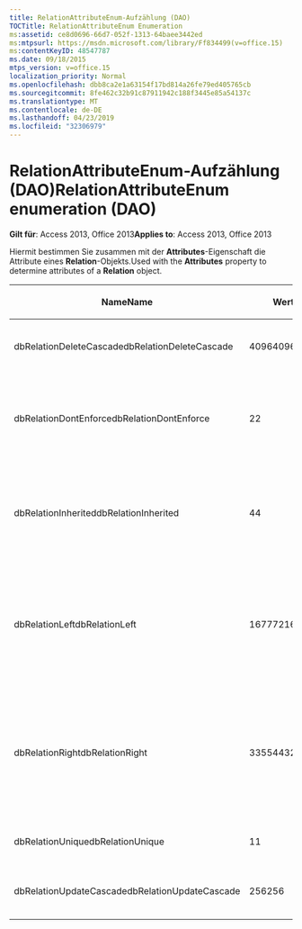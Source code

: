 ```yaml
---
title: RelationAttributeEnum-Aufzählung (DAO)
TOCTitle: RelationAttributeEnum Enumeration
ms:assetid: ce8d0696-66d7-052f-1313-64baee3442ed
ms:mtpsurl: https://msdn.microsoft.com/library/Ff834499(v=office.15)
ms:contentKeyID: 48547787
ms.date: 09/18/2015
mtps_version: v=office.15
localization_priority: Normal
ms.openlocfilehash: dbb8ca2e1a63154f17bd814a26fe79ed405765cb
ms.sourcegitcommit: 8fe462c32b91c87911942c188f3445e85a54137c
ms.translationtype: MT
ms.contentlocale: de-DE
ms.lasthandoff: 04/23/2019
ms.locfileid: "32306979"
---
```

# <a name="relationattributeenum-enumeration-dao"></a><span data-ttu-id="a6b8d-102">RelationAttributeEnum-Aufzählung (DAO)</span><span class="sxs-lookup"><span data-stu-id="a6b8d-102">RelationAttributeEnum enumeration (DAO)</span></span>


<span data-ttu-id="a6b8d-103">**Gilt für**: Access 2013, Office 2013</span><span class="sxs-lookup"><span data-stu-id="a6b8d-103">**Applies to**: Access 2013, Office 2013</span></span>

<span data-ttu-id="a6b8d-104">Hiermit bestimmen Sie zusammen mit der **Attributes**-Eigenschaft die Attribute eines **Relation**-Objekts.</span><span class="sxs-lookup"><span data-stu-id="a6b8d-104">Used with the **Attributes** property to determine attributes of a **Relation** object.</span></span>

<table>
<colgroup>
<col style="width: 33%" />
<col style="width: 33%" />
<col style="width: 33%" />
</colgroup>
<thead>
<tr class="header">
<th><p><span data-ttu-id="a6b8d-105">Name</span><span class="sxs-lookup"><span data-stu-id="a6b8d-105">Name</span></span></p></th>
<th><p><span data-ttu-id="a6b8d-106">Wert</span><span class="sxs-lookup"><span data-stu-id="a6b8d-106">Value</span></span></p></th>
<th><p><span data-ttu-id="a6b8d-107">Beschreibung</span><span class="sxs-lookup"><span data-stu-id="a6b8d-107">Description</span></span></p></th>
</tr>
</thead>
<tbody>
<tr class="odd">
<td><p><span data-ttu-id="a6b8d-108">dbRelationDeleteCascade</span><span class="sxs-lookup"><span data-stu-id="a6b8d-108">dbRelationDeleteCascade</span></span></p></td>
<td><p><span data-ttu-id="a6b8d-109">4096</span><span class="sxs-lookup"><span data-stu-id="a6b8d-109">4096</span></span></p></td>
<td><p><span data-ttu-id="a6b8d-110">Löschungen werden weitergegeben.</span><span class="sxs-lookup"><span data-stu-id="a6b8d-110">Deletions cascade</span></span></p></td>
</tr>
<tr class="even">
<td><p><span data-ttu-id="a6b8d-111">dbRelationDontEnforce</span><span class="sxs-lookup"><span data-stu-id="a6b8d-111">dbRelationDontEnforce</span></span></p></td>
<td><p><span data-ttu-id="a6b8d-112">2</span><span class="sxs-lookup"><span data-stu-id="a6b8d-112">2</span></span></p></td>
<td><p><span data-ttu-id="a6b8d-113">Die Beziehung wird nicht erzwungen (keine referentielle Integrität).</span><span class="sxs-lookup"><span data-stu-id="a6b8d-113">Relationship not enforced (no referential integrity)</span></span></p></td>
</tr>
<tr class="odd">
<td><p><span data-ttu-id="a6b8d-114">dbRelationInherited</span><span class="sxs-lookup"><span data-stu-id="a6b8d-114">dbRelationInherited</span></span></p></td>
<td><p><span data-ttu-id="a6b8d-115">4</span><span class="sxs-lookup"><span data-stu-id="a6b8d-115">4</span></span></p></td>
<td><p><span data-ttu-id="a6b8d-116">Die Beziehung ist in der Datenbank vorhanden, die die beiden verknüpften Tabellen enthält.</span><span class="sxs-lookup"><span data-stu-id="a6b8d-116">Relationship exists in the database containing the two linked tables</span></span></p></td>
</tr>
<tr class="even">
<td><p><span data-ttu-id="a6b8d-117">dbRelationLeft</span><span class="sxs-lookup"><span data-stu-id="a6b8d-117">dbRelationLeft</span></span></p></td>
<td><p><span data-ttu-id="a6b8d-118">16777216</span><span class="sxs-lookup"><span data-stu-id="a6b8d-118">16777216</span></span></p></td>
<td><p><span data-ttu-id="a6b8d-p101">Nur Microsoft Access. In der Entwurfsansicht wird eine LEFT JOIN-Operation als Standardverknüpfungstyp angezeigt.</span><span class="sxs-lookup"><span data-stu-id="a6b8d-p101">Microsoft Access only. In Design view, display a LEFT JOIN as the default join type.</span></span></p></td>
</tr>
<tr class="odd">
<td><p><span data-ttu-id="a6b8d-121">dbRelationRight</span><span class="sxs-lookup"><span data-stu-id="a6b8d-121">dbRelationRight</span></span></p></td>
<td><p><span data-ttu-id="a6b8d-122">33554432</span><span class="sxs-lookup"><span data-stu-id="a6b8d-122">33554432</span></span></p></td>
<td><p><span data-ttu-id="a6b8d-p102">Nur Microsoft Access. In der Entwurfsansicht wird eine RIGHT JOIN-Operation als Standardverknüpfungstyp angezeigt.</span><span class="sxs-lookup"><span data-stu-id="a6b8d-p102">Microsoft Access only. In Design view, display a RIGHT JOIN as the default join type.</span></span></p></td>
</tr>
<tr class="even">
<td><p><span data-ttu-id="a6b8d-125">dbRelationUnique</span><span class="sxs-lookup"><span data-stu-id="a6b8d-125">dbRelationUnique</span></span></p></td>
<td><p><span data-ttu-id="a6b8d-126">1</span><span class="sxs-lookup"><span data-stu-id="a6b8d-126">1</span></span></p></td>
<td><p><span data-ttu-id="a6b8d-127">1:1-Beziehung.</span><span class="sxs-lookup"><span data-stu-id="a6b8d-127">One-to-one relationship</span></span></p></td>
</tr>
<tr class="odd">
<td><p><span data-ttu-id="a6b8d-128">dbRelationUpdateCascade</span><span class="sxs-lookup"><span data-stu-id="a6b8d-128">dbRelationUpdateCascade</span></span></p></td>
<td><p><span data-ttu-id="a6b8d-129">256</span><span class="sxs-lookup"><span data-stu-id="a6b8d-129">256</span></span></p></td>
<td><p><span data-ttu-id="a6b8d-130">Aktualisierungen werden weitergegeben.</span><span class="sxs-lookup"><span data-stu-id="a6b8d-130">Updates cascade</span></span></p></td>
</tr>
</tbody>
</table>

